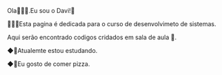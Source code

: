 Ola🤸🏾‍♂️.Eu sou o Davi!🥸

🤽🏾‍♀️Esta pagina é dedicada para o curso de desenvolvimeto de sistemas.

Aqui serão encontrado codigos cridados em sala de aula 🍫.

◆🍔Atualemte estou estudando. 

◆🍕Eu gosto de comer pizza.

